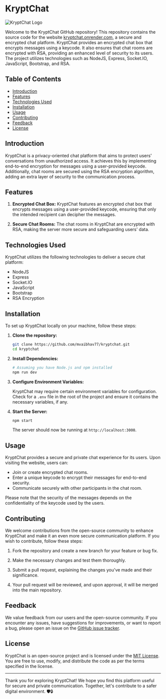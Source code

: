# KryptChat

![KryptChat Logo](https://github.com/mvaibhav77/kryptchat/assets/100420038/14801d5f-abf8-41a8-a416-eeac98a14095)

Welcome to the KryptChat GitHub repository! This repository contains the source code for the website [kryptchat.onrender.com](https://kryptchat.onrender.com/), a secure and encrypted chat platform. KryptChat provides an encrypted chat box that encrypts messages using a keycode. It also ensures that chat rooms are encrypted with RSA, providing an enhanced level of security to its users. The project utilizes technologies such as NodeJS, Express, Socket.IO, JavaScript, Bootstrap, and RSA.

## Table of Contents

- [Introduction](#introduction)
- [Features](#features)
- [Technologies Used](#technologies-used)
- [Installation](#installation)
- [Usage](#usage)
- [Contributing](#contributing)
- [Feedback](#feedback)
- [License](#license)

## Introduction

KryptChat is a privacy-oriented chat platform that aims to protect users' conversations from unauthorized access. It achieves this by implementing end-to-end encryption for messages using a user-provided keycode. Additionally, chat rooms are secured using the RSA encryption algorithm, adding an extra layer of security to the communication process.

## Features

1. **Encrypted Chat Box:** KryptChat features an encrypted chat box that encrypts messages using a user-provided keycode, ensuring that only the intended recipient can decipher the messages.

2. **Secure Chat Rooms:** The chat rooms in KryptChat are encrypted with RSA, making the server more secure and safeguarding users' data.

## Technologies Used

KryptChat utilizes the following technologies to deliver a secure chat platform:

- NodeJS
- Express
- Socket.IO
- JavaScript
- Bootstrap
- RSA Encryption

## Installation

To set up KryptChat locally on your machine, follow these steps:

1. **Clone the repository:**

   ```bash
   git clone https://github.com/mvaibhav77/kryptchat.git
   cd kryptchat
   ```

2. **Install Dependencies:**

   ```bash
   # Assuming you have Node.js and npm installed
   npm run dev
   ```

3. **Configure Environment Variables:**

   KryptChat may require certain environment variables for configuration. Check for a `.env` file in the root of the project and ensure it contains the necessary variables, if any.

4. **Start the Server:**

   ```bash
   npm start
   ```

   The server should now be running at `http://localhost:3000`.

## Usage

KryptChat provides a secure and private chat experience for its users. Upon visiting the website, users can:

- Join or create encrypted chat rooms.
- Enter a unique keycode to encrypt their messages for end-to-end security.
- Communicate securely with other participants in the chat room.

Please note that the security of the messages depends on the confidentiality of the keycode used by the users.

## Contributing

We welcome contributions from the open-source community to enhance KryptChat and make it an even more secure communication platform. If you wish to contribute, follow these steps:

1. Fork the repository and create a new branch for your feature or bug fix.

2. Make the necessary changes and test them thoroughly.

3. Submit a pull request, explaining the changes you've made and their significance.

4. Your pull request will be reviewed, and upon approval, it will be merged into the main repository.

## Feedback

We value feedback from our users and the open-source community. If you encounter any issues, have suggestions for improvements, or want to report a bug, please open an issue on the [GitHub issue tracker](https://github.com/mvaibhav77/kryptchat/issues).

## License

KryptChat is an open-source project and is licensed under the [MIT License](LICENSE). You are free to use, modify, and distribute the code as per the terms specified in the license.

----

Thank you for exploring KryptChat! We hope you find this platform useful for secure and private communication. Together, let's contribute to a safer digital environment. 🛡️🔒
